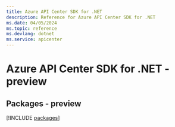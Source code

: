 ```yaml
---
title: Azure API Center SDK for .NET
description: Reference for Azure API Center SDK for .NET
ms.date: 04/05/2024
ms.topic: reference
ms.devlang: dotnet
ms.service: apicenter
---
```

# Azure API Center SDK for .NET - preview
## Packages - preview
[!INCLUDE [packages](api-center-index.md)]